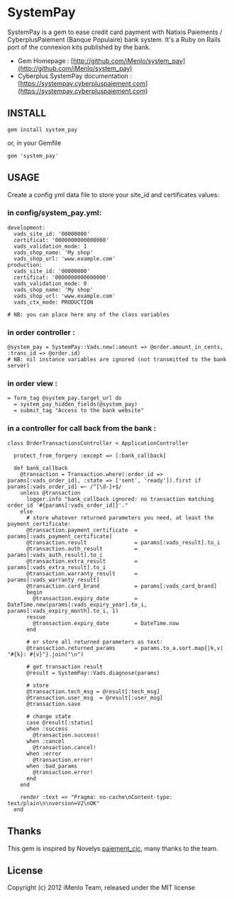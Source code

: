 # SystemPay

SystemPay is a gem to ease credit card payment with Natixis Paiements / CyberplusPaiement (Banque Populaire) bank system. It's a Ruby on Rails port of the connexion kits published by the bank. 

* Gem Homepage : [http://github.com/iMenlo/system_pay](http://github.com/iMenlo/system_pay)
* Cyberplus SystemPay documentation : [https://systempay.cyberpluspaiement.com](https://systempay.cyberpluspaiement.com)

## INSTALL

    gem install system_pay

or, in your Gemfile

    gem 'system_pay'
    
## USAGE

   Create a config yml data file to store your site_id and certificates values:

### in config/system_pay.yml:

    development:
      vads_site_id: '00000000'
      certificat: '0000000000000000'
      vads_validation_mode: 1
      vads_shop_name: 'My shop'
      vads_shop_url: 'www.example.com'
    production:
      vads_site_id: '00000000'
      certificat: '0000000000000000'
      vads_validation_mode: 0
      vads_shop_name: 'My shop'
      vads_shop_url: 'www.example.com'
      vads_ctx_mode: PRODUCTION
      
    # NB: you can place here any of the class variables
  
### in order controller :

    @system_pay = SystemPay::Vads.new(:amount => @order.amount_in_cents, :trans_id => @order.id)
    # NB: nil instance variables are ignored (not transmitted to the bank server)

### in order view :

    = form_tag @system_pay.target_url do
      = system_pay_hidden_fields(@system_pay)
      = submit_tag "Access to the bank website"

### in a controller for call back from the bank :

    class OrderTransactionsController < ApplicationController

      protect_from_forgery :except => [:bank_callback]

      def bank_callback
        @transaction = Transaction.where(:order_id => params[:vads_order_id], :state => ['sent', 'ready']).first if params[:vads_order_id] =~ /^[\d-]+$/
        unless @transaction
          logger.info "bank_callback ignored: no transaction matching order_id '#{params[:vads_order_id]}'."
        else
          # store whatever returned parameters you need, at least the payment_certificate:
          @transaction.payment_certificate  = params[:vads_payment_certificate]
          @transaction.result               = params[:vads_result].to_i
          @transaction.auth_result          = params[:vads_auth_result].to_i
          @transaction.extra_result         = params[:vads_extra_result].to_i
          @transaction.warranty_result      = params[:vads_warranty_result]
          @transaction.card_brand           = params[:vads_card_brand]
          begin
            @transaction.expiry_date        = DateTime.new(params[:vads_expiry_year].to_i, params[:vads_expiry_month].to_i, 1)
          rescue
            @transaction.expiry_date        = DateTime.now
          end
          
          # or store all returned parameters as text:
          @transaction.returned_params      = params.to_a.sort.map{|k,v| "#{k}: #{v}"}.join("\n")

          # get transaction result
          @result = SystemPay::Vads.diagnose(params)

          # store
          @transaction.tech_msg = @result[:tech_msg]
          @transaction.user_msg  = @result[:user_msg]
          @transaction.save

          # change state
          case @result[:status]
          when :success
            @transaction.success!
          when :cancel
            @transaction.cancel!    
          when :error
            @transaction.error!  
          when :bad_params
            @transaction.error!
          end
        end

        render :text => "Pragma: no-cache\nContent-type: text/plain\n\nversion=V2\nOK" 
      end

## Thanks

This gem is inspired by Novelys [paiement_cic](http://github.com/novelys/paiementcic), many thanks to the team.

## License
Copyright (c) 2012 iMenlo Team, released under the MIT license
    